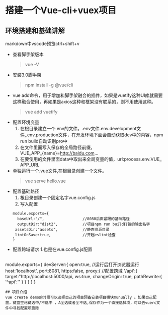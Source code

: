 <!--
 * @Description: 
 * @version: 
 * @Author: 朱宇
 * @Date: 2019-08-12 16:24:07
 * @LastEditTime: 2019-08-13 10:51:10
 -->
# 搭建一个Vue-cli+vuex项目
## 环境搭建和基础讲解
markdown中vscode预览ctrl+shift+v  
* 查看脚手架版本
  >vue -V  
* 安装3.0脚手架
  >npm install -g @vue/cli
* vue add命令，用于增加和脚手架融合的插件，如果是vuetify这种UI库就需要这样融合使用，再如果是axios这种和框架没有联系的，则不用使用这种。
  >vue add vuetify
* 配置环境变量
  1. 在根目录建立一个.env的文件。.env文件.env.development文件,.env.production文件，在开发环境下面会自动获取dev中的内容，npm run build自动识别pro中
  2. 在文件里面写入保存的全局路径前缀，VUE_APP_{name}=http://baidu.com...
  3. 在要使用的文件里面data中取出来全局变量的值，url:process.env.VUE_ APP_URL
* 单独运行一个.vue文件,在根目录创建一个文件。
  >vue serve hello.vue
* 配置基础路径
  1. 根目录创建一个固定名字vue.config.js
  2. 写入配置
   ```
   module.exports={
     baseUrl:"/",                 //8080后面紧跟的基础路径
     outputDir:"dist2",           //项目npm run build打包的输出名字
    assetsDir:"assets",           //静态资源目录
    lintOnSave:true,              //开起eslint检查   
   }
   ```
* 配置跨域请求
    1.也是在vue.config.js配置
  ```
module.exports={
  devServer:{
    open:true,      //运行后打开浏览器运行
    host:'localhost',
    port:8081,
    https:false,
    proxy:{        //配置跨域
      '/api':{
        target:"http://localhost:5000/api,
        ws:true,
        changeOrigin: true,
        pathRewrite:{
          '^api':''
        }
      }
    }
  }
}
  ```
## 项目介绍
vue create demo的时候可以选择自己的项目预备安装项目模块munually 。如果自己配置，键盘空格键选中/不选中 ，A全选或者全不选,保存作为一个直接选择项，可以去vuerc文件中寻找配置项删除
